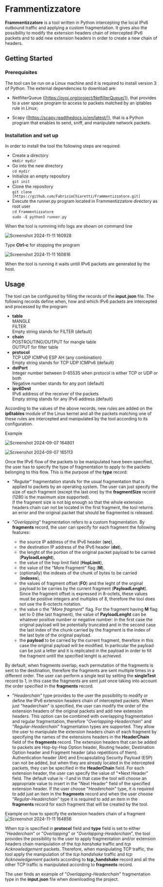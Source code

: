 # Frammentizzatore
**Frammentizzatore** is a tool written in Python intercepting the local IPv6 outbound traffic and applying a custom fragmentation. It gives also the possibility to modify the extension headers chain of intercepted IPv6 packets and to add new extension headers in order to create a new chain of headers.    

## Getting Started

### Prerequisites
The tool can be run on a Linux machine and it is required to install version 3 of Python. The external dependencies to download are:

- NetfilterQueue ([https://pypi.org/project/NetfilterQueue/]), that provides to a user space program to access to packets matched by an iptables rule in Linux;

- Scapy ([https://scapy.readthedocs.io/en/latest/]), that is a Python program that enables to send, sniff, and manipulate network packets.

### Installation and set up
In order to install the tool the following steps are required:

- Create a directory  
`
mkdir mydir
`
- Go into the new directory  
`
cd mydir
`
- Initialize an empty repository  
`
git init
`  
- Clone the repository  
`
git clone [https://github.com/FabrizioChiaretti/Frammentizzatore.git]
`
- Execute the runner.py program located in Frammentizzatore directory as root user    
`
cd Frammentizzatore
`  
`
sudo -E python3 runner.py
`  

When the tool is runnning info logs are shown on command line

![Screenshot 2024-11-11 160928](https://github.com/user-attachments/assets/60b01848-c715-4ac5-9fc1-d61c502de9c7)

Type **Ctrl**`+`**c**  for stopping the program 

![Screenshot 2024-11-11 160816](https://github.com/user-attachments/assets/dcb41753-c42e-4e46-9d3f-9fd040031796)

When the tool is running it waits untill IPv6 packets are generated by the host.

## Usage
The tool can be configured by filling the records of the **input.json** file. The following records define when, how and which IPv6 packets are intercepted and processed by the program:  

- **table**  
MANGLE  
FILTER  
Empty string stands for FILTER (default)
- **chain**  
POSTROUTING/OUTPUT for mangle table  
OUTPUT for filter table 
- **protocol**  
TCP UDP ICMPv6 ESP AH  (any combination)  
Empty string stands for TCP UDP ICMPv6 (default)
- **dstPort**  
Integer number between 0-65535 when protocol is either TCP or UDP or both  
Negative number stands for any port (default)  
- **ipv6Dest**  
IPv6 address of the receiver of the packets  
Empty string stands for any IPv6 address (default)

According to the values of the above records, new rules are added on the **ip6tables** module of the Linux kernel and all the packets matching one of these rules are intercepted and manipulated by the tool according to its configuration.  

Example

![Screenshot 2024-09-07 164801](https://github.com/user-attachments/assets/dc0d2814-28b6-43ba-95c5-fda871c524a3)

![Screenshot 2024-09-07 165113](https://github.com/user-attachments/assets/b849bbc5-d205-40e8-882c-a7c406cc88ba)

Once the IPv6 flow of the packets to be manipulated have been specified, the user has to specify the type of fragmentation to apply to the packets belonging to this flow. This is the purpose of the **type** record:
- "*Regular*" fragmentation stands for the usual fragmentation that is applied to packets by an operating system. The user can just specify the size of each fragment (except the last one) by the **fragmentSize** record (1280 is the maximum size supported).  
If the fragment size is not big enough so that the whole extension headers chain can not be located in the first fragment, the tool returns an error and the original packet that should be fragmented is released.

- "*Overlapping*" fragmentation refers to a custom fragmentation. By **fragments** record, the user can specify for each fragment the following features:
  - the source IP address of the IPv6 header (**src**),
  - the destination IP address of the IPv6 header (**dst**),
  - the lenght of the portion of the original packet payload to be carried (**PayloadLenght**),
  - the value of the hop limit field (**HopLimit**),
  - the value of the "More Fragment" flag (**M**),
  - (optionally) the indexes of the chunk of bytes to be carried (**indexes**),
  -  the values of fragment offset (**FO**) and the leght of the orginal payload to be carries by the current fragment (**PayloadLenght**). Since the fragment offset is expressed in 8-octets, these values must be positive integers and multiples of 8, therefore the tool does not use the 8-octects notation.
  - the value o the "*More fragment*" flag. For the fragment having **M** flag set to 0 (the last fragment), the value of **PayloadLenght** can be whatever positive number or negative number: in the first case the original payload will be potentially truncated and in the second case the last index of the chunk carried by the fragment is the index of the last byte of the original payload.
  - the **payload** to be carried by the current fragment, therefore in this case the original payload will be modified. In particular the payload can be just a letter and it is replicated in the payload in order to fill the fragment untill the specified lenght is achieved.

By default, when fragments overlap, each permutation of the fragments is sent to the destination, therefore the fragments are sent multiple times in a different order. The user can perform a single test by setting the **singleTest** record to 1, in this case the fragments are sent just once taking into account the order specified in the **fragments** record.

- "*Headerchain*" type provides to the user the possibility to modify or define the IPv6 extension headers chain of intercepted packets. When just "headerchain" is specified, the user can modify the order of the extension headers of the original packets and add new extension headers.
This option can be combined with overlapping fragmentation and regular fragmentation, therefore "*Overlapping-Headerchain*" and "*Regular-Headerchain*" fragmentation types are supported. They allow the user to manipulate the extension headers chain of each fragment by specifying the names of the extensions headers in the **HeaderChain** field of the **fragments** record.
The extension headers that can be added to packets are Hop-by-Hop Option header, Routing header, Destination Option header and Fragment header (also repetitions of them). Authentication header (AH) and Encapsulating Security Payload (ESP) can not be added, but when they are already located in the intercepted packets, they can be specified in the **HeaderChain** field. For each extension header, the user can specify the value of "*Next Header" field. The default value is *-1* and in that case the tool will choose an appropriate value to insert in the "Next Header" field of the specified extension header.
If the user choose "*Headerchain*" type, it is required to add just an item in the **fragments** record and when the user choose "*Regular-Headerchain*" type it is required to add an item in the **fragments** record for each fragment that will be created by the tool.

Example on how to specify the extension headers chain of a fragment
![Screenshot 2024-11-11 164856](https://github.com/user-attachments/assets/012311cd-d05a-4fc0-b3e7-dcfcc6fd4cd7)

When *tcp* is specified in **protocol** field and **type** field is set to either "*Headerchain*" or "*Overlapping*" or "*Overlapping-Headerchain*", the tool provides the possibility to the user to apply fragmentation and/or extension headers chain manipulation of the *tcp hanshake* traffic and *tcp Acknowledgement* packets. Therefore, when manipulating TCP traffic, the tool apply the manipulation of the *tcp handshake* traffic and *tcp Acknowledgement* packets according to **tcp_handshake** record and all the other TCP traffic is manipulated according to **fragments** record.  

The user finds an example of "*Overlapping-Headerchain*" fragmentation type in the **input.json** file when downloading the project.

















